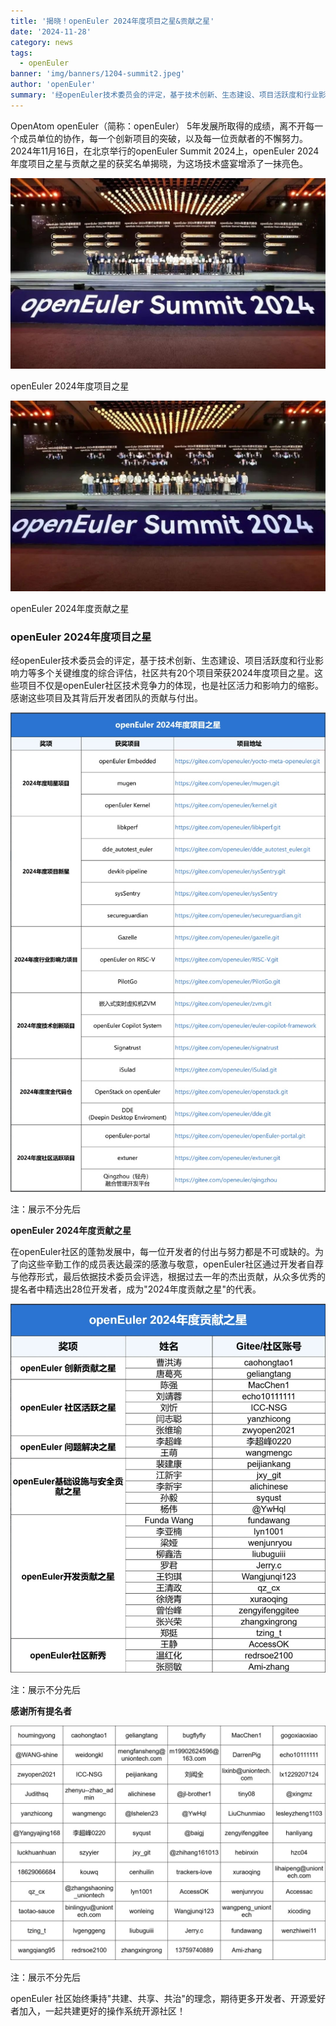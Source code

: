 ```yaml
---
title: '揭晓！openEuler 2024年度项目之星&贡献之星'
date: '2024-11-28'
category: news
tags:
  - openEuler
banner: 'img/banners/1204-summit2.jpeg'
author: 'openEuler'
summary: '经openEuler技术委员会的评定，基于技术创新、生态建设、项目活跃度和行业影响力等多个关键维度的综合评估，社区共有20个项目荣获2024年度项目之星。'
---
```






OpenAtom openEuler（简称：openEuler）
5年发展所取得的成绩，离不开每一个成员单位的协作，每一个创新项目的突破，以及每一位贡献者的不懈努力。2024年11月16日，在北京举行的openEuler
Summit 2024上，openEuler
2024年度项目之星与贡献之星的获奖名单揭晓，为这场技术盛宴增添了一抹亮色。

![IMG\_256](./media/image1.jpeg)

openEuler 2024年度项目之星

![IMG\_257](./media/image2.jpeg)

openEuler 2024年度贡献之星

### **openEuler 2024年度项目之星**

经openEuler技术委员会的评定，基于技术创新、生态建设、项目活跃度和行业影响力等多个关键维度的综合评估，社区共有20个项目荣获2024年度项目之星。这些项目不仅是openEuler社区技术竞争力的体现，也是社区活力和影响力的缩影。感谢这些项目及其背后开发者团队的贡献与付出。

![IMG\_258](./media/image3.png)

注：展示不分先后

**openEuler 2024年度贡献之星**

在openEuler社区的蓬勃发展中，每一位开发者的付出与努力都是不可或缺的。为了向这些辛勤工作的成员表达最深的感激与敬意，openEuler社区通过开发者自荐与他荐形式，最后依据技术委员会评选，根据过去一年的杰出贡献，从众多优秀的提名者中精选出28位开发者，成为"2024年度贡献之星"的代表。

![IMG\_259](./media/image4.png)

注：展示不分先后

**感谢所有提名者**

![IMG\_260](./media/image5.png)

注：展示不分先后

openEuler
社区始终秉持"共建、共享、共治"的理念，期待更多开发者、开源爱好者加入，一起共建更好的操作系统开源社区！
